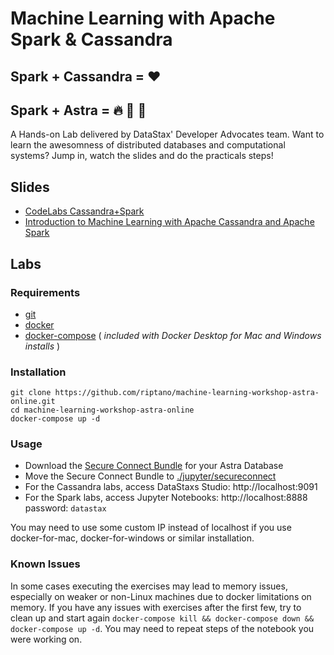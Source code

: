 # Machine Learning with Apache Spark & Cassandra
## Spark + Cassandra = :heart:
## Spark + Astra = :fire: :rocket: :stars:

A Hands-on Lab delivered by DataStax' Developer Advocates team. Want to learn the awesomness of distributed databases and computational systems? Jump in, watch the slides and do the practicals steps!

## Slides

* [CodeLabs Cassandra+Spark](./slides/CodeLabs_Cassandra.pdf)
* [Introduction to Machine Learning with Apache Cassandra and Apache Spark](./slides/Intro%20to%20ML%20with%20C_%20and%20Spark.pdf)

## Labs

### Requirements

- [git](https://git-scm.com/book/en/v2/Getting-Started-Installing-Git)
- [docker](https://www.docker.com/products/docker-desktop)
- [docker-compose](https://docs.docker.com/compose/install/) ( _included with Docker Desktop for Mac and Windows installs_ )

### Installation

```
git clone https://github.com/riptano/machine-learning-workshop-astra-online.git
cd machine-learning-workshop-astra-online
docker-compose up -d
```

### Usage

- Download the [Secure Connect Bundle](https://docs.datastax.com/en/astra/aws/doc/dscloud/astra/dscloudObtainingCredentials.html) for your Astra Database
- Move the Secure Connect Bundle to [./jupyter/secureconnect](./jupyter/secureconnect)  
- For the Cassandra labs, access DataStaxs Studio: http://localhost:9091
- For the Spark labs, access Jupyter Notebooks:   http://localhost:8888 password: `datastax`

You may need to use some custom IP instead of localhost if you use docker-for-mac, docker-for-windows or similar installation.

### Known Issues

In some cases executing the exercises may lead to memory issues, especially on weaker or non-Linux machines due to docker limitations on memory. If you have any issues with exercises after the first few, try to clean up and start again `docker-compose kill && docker-compose down && docker-compose up -d`. You may need to repeat steps of the notebook you were working on.
